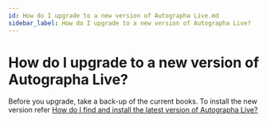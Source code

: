 ```yaml
---
id: How do I upgrade to a new version of Autographa Live.md
sidebar_label: How do I upgrade to a new version of Autographa Live?
---
```


# How do I upgrade to a new version of Autographa Live?

Before you upgrade, take a back-up of the current books. To install the new version refer [How do I find and install the latest version of Autographa Live?](p1-3-1-how-find-det-current-ver-al.md)
